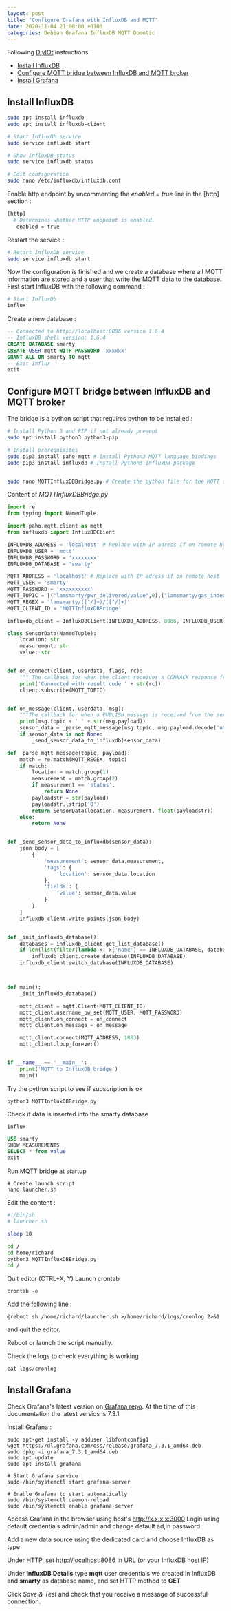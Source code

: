 ```yaml
---
layout: post
title: "Configure Grafana with InfluxDB and MQTT"
date: 2020-11-04 21:00:00 +0100
categories: Debian Grafana InfluxDB MQTT Domotic
---
```


Following [DiyIOt](https://diyi0t.com/visualize-mqtt-data-with-influxdb-and-grafana/) instructions.

- [Install InfluxDB](#install-influxdb)
- [Configure MQTT bridge between InfluxDB and MQTT broker](#configure-mqtt-bridge-between-influxdb-and-mqtt-broker)
- [Install Grafana](#install-grafana)

## Install InfluxDB

```bash
sudo apt install influxdb
sudo apt install influxdb-client

# Start InfluxDb service
sudo service influxdb start

# Show InfluxDB status
sudo service influxdb status

# Edit configuration
sudo nano /etc/influxdb/influxdb.conf
```

Enable http endpoint by uncommenting the *enabled = true* line in the \[http\] section :

```bash
[http]
  # Determines whether HTTP endpoint is enabled.
   enabled = true
```

Restart the service :

```bash
# Retart InfluxDb service
sudo service influxdb start
```

Now the configuration is finished and we create a database where all MQTT information are stored and a user that write the MQTT data to the database.
First start InfluxDB with the following command :

```bash
# Start InfluxDb
influx
```

Create a new database :

```sql
-- Connected to http://localhost:8086 version 1.6.4
-- InfluxDB shell version: 1.6.4
CREATE DATABASE smarty
CREATE USER mqtt WITH PASSWORD 'xxxxxx'
GRANT ALL ON smarty TO mqtt
-- Exit Influx
exit
```

## Configure MQTT bridge between InfluxDB and MQTT broker

The bridge is a python script that requires python to be installed :

```bash
# Install Python 3 and PIP if not already present
sudo apt install python3 python3-pip

# Install prerequisites
sudo pip3 install paho-mqtt # Install Python3 MQTT language bindings
sudo pip3 install influxdb # Install Python3 InfluxDB package


sudo nano MQTTInfluxDBBridge.py # Create the python file for the MQTT subscriber
```

Content of *MQTTInfluxDBBridge.py*

```python
import re
from typing import NamedTuple

import paho.mqtt.client as mqtt
from influxdb import InfluxDBClient

INFLUXDB_ADDRESS = 'localhost' # Replace with IP adress if on remote host
INFLUXDB_USER = 'mqtt'
INFLUXDB_PASSWORD = 'xxxxxxxx'
INFLUXDB_DATABASE = 'smarty'

MQTT_ADDRESS = 'localhost' # Replace with IP adress if on remote host
MQTT_USER = 'smarty'
MQTT_PASSWORD = 'xxxxxxxxxx'
MQTT_TOPIC = [("lamsmarty/pwr_delivered/value",0),("lamsmarty/gas_index/value",0),("lamsmarty/energy_delivered_tariff1/value",0)]
MQTT_REGEX = 'lamsmarty/([^/]+)/([^/]+)'
MQTT_CLIENT_ID = 'MQTTInfluxDBBridge'

influxdb_client = InfluxDBClient(INFLUXDB_ADDRESS, 8086, INFLUXDB_USER, INFLUXDB_PASSWORD, None)

class SensorData(NamedTuple):
    location: str
    measurement: str
    value: str


def on_connect(client, userdata, flags, rc):
    """ The callback for when the client receives a CONNACK response from the server."""
    print('Connected with result code ' + str(rc))
    client.subscribe(MQTT_TOPIC)


def on_message(client, userdata, msg):
    """The callback for when a PUBLISH message is received from the server."""
    print(msg.topic + ' ' + str(msg.payload))
    sensor_data = _parse_mqtt_message(msg.topic, msg.payload.decode('utf-8'))
    if sensor_data is not None:
        _send_sensor_data_to_influxdb(sensor_data)

def _parse_mqtt_message(topic, payload):
    match = re.match(MQTT_REGEX, topic)
    if match:
        location = match.group(1)
        measurement = match.group(2)
        if measurement == 'status':
            return None
        payloadstr = str(payload)
        payloadstr.lstrip('0')
        return SensorData(location, measurement, float(payloadstr))
    else:
        return None


def _send_sensor_data_to_influxdb(sensor_data):
    json_body = [
        {
            'measurement': sensor_data.measurement,
            'tags': {
                'location': sensor_data.location
            },
            'fields': {
                'value': sensor_data.value
            }
        }
    ]
    influxdb_client.write_points(json_body)


def _init_influxdb_database():
    databases = influxdb_client.get_list_database()
    if len(list(filter(lambda x: x['name'] == INFLUXDB_DATABASE, databases))) == 0:
        influxdb_client.create_database(INFLUXDB_DATABASE)
    influxdb_client.switch_database(INFLUXDB_DATABASE)



def main():
    _init_influxdb_database()

    mqtt_client = mqtt.Client(MQTT_CLIENT_ID)
    mqtt_client.username_pw_set(MQTT_USER, MQTT_PASSWORD)
    mqtt_client.on_connect = on_connect
    mqtt_client.on_message = on_message

    mqtt_client.connect(MQTT_ADDRESS, 1883)
    mqtt_client.loop_forever()


if __name__ == '__main__':
    print('MQTT to InfluxDB bridge')
    main()

```

Try the python script to see if subscription is ok

```shell
python3 MQTTInfluxDBBridge.py
```

Check if data is inserted into the smarty database

```shell
influx
```

```sql
USE smarty
SHOW MEASUREMENTS
SELECT * from value
exit
```

Run MQTT bridge at startup

```shell
# Create launch script
nano launcher.sh
```

Edit the content :

```bash
#!/bin/sh
# launcher.sh

sleep 10

cd /
cd home/richard
python3 MQTTInfluxDBBridge.py
cd /
```

Quit editor (CTRL+X, Y)
Launch crontab

```shell
crontab -e
```

Add the following line :

```shell
@reboot sh /home/richard/launcher.sh >/home/richard/logs/cronlog 2>&1
```

and quit the editor.

Reboot or launch the script manually.

Check the logs to check everything is working

```shell
cat logs/cronlog
```

## Install Grafana

Check Grafana's latest version on [Grafana repo](https://github.com/grafana/grafana/releases). At the time of this documentation the latest versios is 7.3.1

Install Grafana :

```shell
sudo apt-get install -y adduser libfontconfig1
wget https://dl.grafana.com/oss/release/grafana_7.3.1_amd64.deb
sudo dpkg -i grafana_7.3.1_amd64.deb
sudo apt update
sudo apt install grafana

# Start Grafana service
sudo /bin/systemctl start grafana-server

# Enable Grafana to start automatically
sudo /bin/systemctl daemon-reload
sudo /bin/systemctl enable grafana-server
```

Access Grafana in the browser using host's <http://x.x.x.x:3000>
Login using default credentials admin/admin and change default ad,in password

Add a new data source using the dedicated card and choose InfluxDB as type

Under HTTP, set <http://localhost:8086> in URL (or your InfluxDB host IP)

Under **InfluxDB Details** type **mqtt** user credentials we created in InfluxDB and **smarty** as database name, and set HTTP method to **GET**

Click *Save & Test* and check that you receive a message of successful connection.

